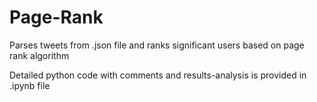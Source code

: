 # Page-Rank

Parses tweets from .json file and ranks significant users based on page rank algorithm 

Detailed python code with comments and results-analysis is provided in .ipynb file


